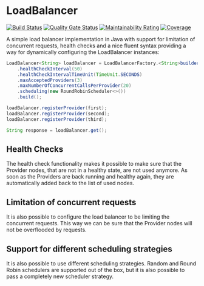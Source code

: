 # LoadBalancer

[![Build Status](https://travis-ci.org/BujakiAttila/LoadBalancer.svg?branch=master)](https://travis-ci.org/BujakiAttila/LoadBalancer)
[![Quality Gate Status](https://sonarcloud.io/api/project_badges/measure?project=BujakiAttila_LoadBalancer&metric=alert_status)](https://sonarcloud.io/dashboard?id=BujakiAttila_LoadBalancer)
[![Maintainability Rating](https://sonarcloud.io/api/project_badges/measure?project=BujakiAttila_LoadBalancer&metric=sqale_rating)](https://sonarcloud.io/dashboard?id=BujakiAttila_LoadBalancer)
[![Coverage](https://sonarcloud.io/api/project_badges/measure?project=BujakiAttila_LoadBalancer&metric=coverage)](https://sonarcloud.io/dashboard?id=BujakiAttila_LoadBalancer)

A simple load balancer implementation in Java with support for limitation of concurrent requests, health checks and a nice fluent syntax providing a way for dynamically configuring the LoadBalancer instances:

```java
LoadBalancer<String> loadBalancer = LoadBalancerFactory.<String>builder()
    .healthCheckInterval(50)
    .healthCheckIntervalTimeUnit(TimeUnit.SECONDS)
    .maxAcceptedProviders(3)
    .maxNumberOfConcurrentCallsPerProvider(20)
    .scheduling(new RoundRobinScheduler<>())
    .build();

loadBalancer.registerProvider(first);
loadBalancer.registerProvider(second);
loadBalancer.registerProvider(third);

String response = loadBalancer.get();
```

## Health Checks
The health check functionality makes it possible to make sure that the Provider nodes, that are not in a healthy state, are not used anymore. As soon as the Providers are back running and healthy again, they are automatically added back to the list of used nodes.

## Limitation of concurrent requests
It is also possible to configure the load balancer to be limiting the concurrent requests. This way we can be sure that the Provider nodes will not be overflooded by requests.

## Support for different scheduling strategies
It is also possible to use different scheduling strategies. Random and Round Robin schedulers are supported out of the box, but it is also possible to pass a completely new scheduler strategy.
